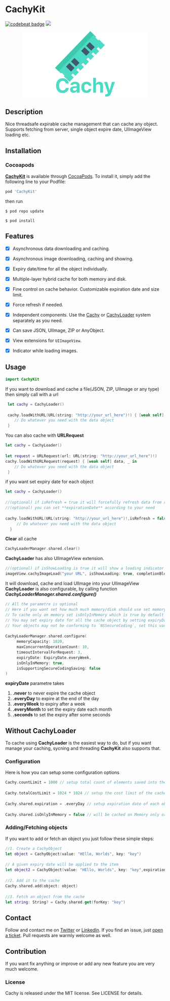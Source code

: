 # CachyKit
[![codebeat badge](https://codebeat.co/badges/de5bf12e-9682-4d1e-85ce-fbc89a738f3d)](https://codebeat.co/projects/github-com-sadmansamee-cachykit-master) ![](https://img.shields.io/cocoapods/v/CachyKit.svg?style=flat)

<p align="center">
  <img width="400"  src="cachy.png">
</p>

## Description
 
Nice threadsafe expirable cache management that can cache any object. Supports fetching from server, single object expire date, UIImageView loading etc.

## Installation

### Cocoapods

[**CachyKit**](http://cocoapods.org/pods/CachyKit) is available through [CocoaPods](http://cocoapods.org). To install
it, simply add the following line to your Podfile: 

```ruby
pod 'CachyKit'
```
then run 

```
$ pod repo update
```
```
$ pod install
```

## Features

- [x] Asynchronous data downloading and caching.
- [x] Asynchronous image downloading, caching and showing.
- [x] Expiry date/time for all the object individually.
- [x] Multiple-layer hybrid cache for both memory and disk.
- [x] Fine control on cache behavior. Customizable expiration date and size limit.
- [x] Force refresh if needed.
- [x] Independent components. Use the [Cachy](https://github.com/Sadmansamee/CachyKit/blob/master/Sources/Cachy/Cachy.swift) or [CachyLoader](https://github.com/Sadmansamee/CachyKit/blob/master/Sources/Cachy/CachyLoader.swift) system separately as you need.
- [x] Can save JSON, UIImage, ZIP or AnyObject.
- [x] View extensions for `UIImageView`.
- [x] Indicator while loading images.


## Usage

```swift
import CachyKit
```

If you want to download and cache a file(JSON, ZIP, UIImage or any type) then simply call with a url

```swift
 let cachy = CachyLoader()

 cachy.loadWithURL(URL(string: "http://your_url_here")!) { [weak self] data, _ in
    // Do whatever you need with the data object
 }
```

You can also cache with **URLRequest**

```swift
let cachy = CachyLoader()

let request = URLRequest(url: URL(string: "http://your_url_here")!)
cachy.loadWithURLRequest(request) { [weak self] data, _ in
    // Do whatever you need with the data object
 }
```

if you want set expiry date for each object 

```swift
let cachy = CachyLoader()

//(optional) if isRefresh = true it will forcefully refresh data from remote server
//(optional) you can set **expirationDate** according to your need

cachy.loadWithURL(URL(string: "http://your_url_here")!,isRefresh = false,expirationDate = ExpiryDate.everyDay.expiryDate()) { [weak self] data, _ in
     // Do whatever you need with the data object
  }
```

**Clear** all cache

```swift
CachyLoaderManager.shared.clear()
```

**CachyLoader** has also UIImageView extension.

```swift
//(optional) if isShowLoading is true it will show a loading indicator
imageView.cachyImageLoad("your URL", isShowLoading: true, completionBlock: { _, _ in })
```

It will download, cache and load UIImage into your UIImageView
**CachyLoader** is also configurable, by calling function ***CachyLoaderManager.shared.configure()***

```swift
// All the parametre is optional
// Here if you want set how much much memory/disk should use set memoryCapacity, diskCapacity
// To cache only on memory set isOnlyInMemory which is true by default
// You may set expiry date for all the cache object by setting expiryDate
// Your objects may not be conforming to `NSSecureCoding`, set this variable to `false`

CachyLoaderManager.shared.configure(
     memoryCapacity: 1020,
     maxConcurrentOperationCount: 10,
     timeoutIntervalForRequest: 3,
     expiryDate: ExpiryDate.everyWeek,
     isOnlyInMemory: true,
     isSupportingSecureCodingSaving: false
)
```

**expiryDate** parametre takes

1. **.never** to never expire the cache object
2. **.everyDay** to expire at the end of the day
3. **.everyWeek** to expiry after a week
4. **.everyMonth** to set the expiry date each month
5. **.seconds** to set the expiry after some seconds 


## Without CachyLoader

To cache using **CachyLoader** is the easiest way to do, but if you want manage your caching, sycning and threading **CachyKit** also supports that.

### Configuration

Here is how you can setup some configuration options

```swift
Cachy.countLimit = 1000 // setup total count of elements saved into the cache

Cachy.totalCostLimit = 1024 * 1024 // setup the cost limit of the cache

Cachy.shared.expiration = .everyDay // setup expiration date of each object in the cache

Cachy.shared.isOnlyInMemory = false // will be cached on Memory only or both

```


### Adding/Fetching objects

If you want to add or fetch an object you just follow these simple steps:

```swift
//1. Create a CachyObject
let object = CachyObject(value: "HEllo, Worlds", key: "key")

// A given expiry date will be applied to the item
let object2 = CachyObject(value: "HEllo, Worlds", key: "key",expirationDate: ExpiryDate.everyDay.expiryDate())

//2. Add it to the cache
Cachy.shared.add(object: object)

//3. Fetch an object from the cache
let string: String? = Cachy.shared.get(forKey: "key")
```

## Contact

Follow and contact me on [Twitter](https://twitter.com/SameeSadman) or [LinkedIn](https://www.linkedin.com/in/sadmansamee/). If you find an issue, just [open a ticket](https://github.com/sadmansamee/Cachy/issues/new). Pull requests are warmly welcome as well.

## Contribution

If you want fix anything or improve or add any new feature you are very much welcome.

### License

Cachy is released under the MIT license. See LICENSE for details.


